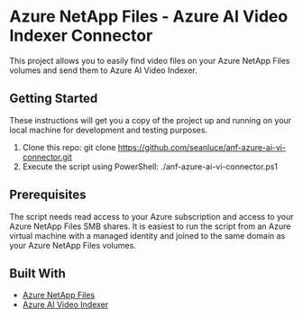 # Azure NetApp Files - Azure AI Video Indexer Connector

This project allows you to easily find video files on your Azure NetApp Files volumes and send them to Azure AI Video Indexer.

## Getting Started

These instructions will get you a copy of the project up and running on your local machine for development and testing purposes.

1. Clone this repo: git clone https://github.com/seanluce/anf-azure-ai-vi-connector.git
2. Execute the script using PowerShell: ./anf-azure-ai-vi-connector.ps1

## Prerequisites

The script needs read access to your Azure subscription and access to your Azure NetApp Files SMB shares. It is easiest to run the script from an Azure virtual machine with a managed identity and joined to the same domain as your Azure NetApp Files volumes.

## Built With

* [Azure NetApp Files](https://azure.microsoft.com/en-us/services/netapp/)
* [Azure AI Video Indexer](https://www.videoindexer.ai/)
